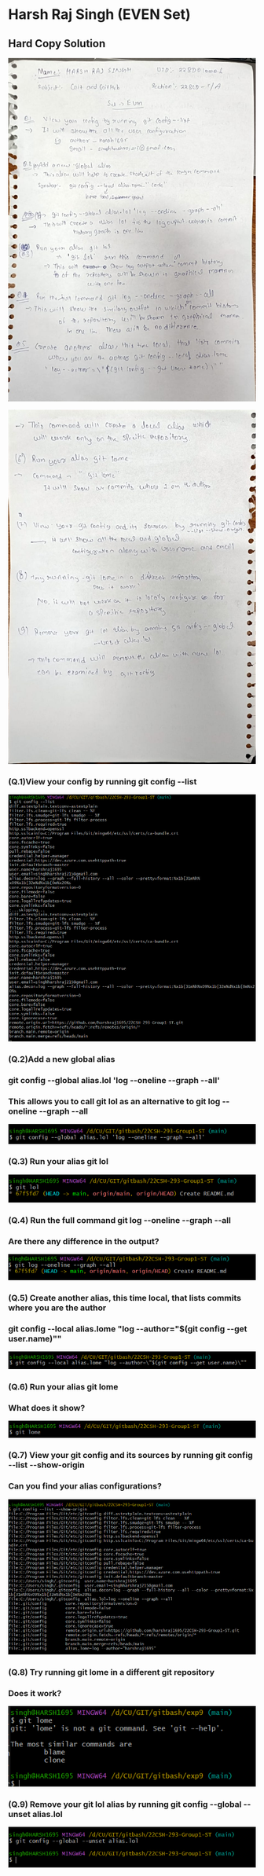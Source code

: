 # Harsh Raj Singh (EVEN Set)
## Hard Copy Solution

![](firstpage.jpg)

![](secondpage.jpg)

### (Q.1)View your config by running git config --list

![](1.png)

### (Q.2)Add a new global alias
### git config --global alias.lol 'log --oneline --graph --all'
### This allows you to call git lol as an alternative to git log --oneline --graph --all

![](2.png)

### (Q.3) Run your alias git lol
![](3.png)

### (Q.4) Run the full command git log --oneline --graph --all
### Are there any difference in the output?
![](4.png)

### (Q.5) Create another alias, this time local, that lists commits where you are the author
### git config --local alias.lome "log --author=\"$(git config --get user.name)\""
![](5.png)

### (Q.6) Run your alias git lome
### What does it show?

![](6.png)


### (Q.7) View your git config and its sources by running git config --list --show-origin
### Can you find your alias configurations?

![](7.png)

### (Q.8) Try running git lome in a different git repository
### Does it work?

![](8.png)

### (Q.9) Remove your git lol alias by running git config --global --unset alias.lol

![](9.png)
